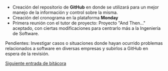 * Creación del repositorio de **GitHub** en donde se utilizará para un mejor manejo de la información y control sobre la misma.
* Creación del cronograma en la plataforma **Monday**
* Primera reunión con el tutor de proyecto: Proyecto "And Then..." aceptado, con ciertas modificaciones para centrarlo más a la Ingeniería de Software.

Pendientes:
Investigar casos o situaciones donde hayan ocurrido problemas relacionados a software en diversas empresas y subirlos a GitHub en espera de la revisión.

[Siguiente entrada de bitácora](https://github.com/Edwin-Lines/Proyecto-And-Then...-/blob/main/Documentaci%C3%B3n/Bit%C3%A1coras/Bit%C3%A1coras%20de%20Primera%20entrega/4.%20D%C3%ADa%2013%20de%20noviembre%20del%202020.md "Siguiente entrada de bitácora")
